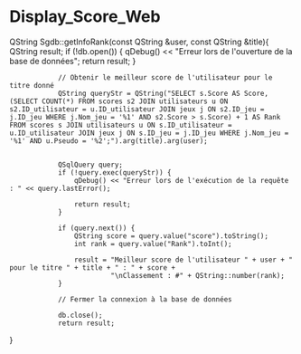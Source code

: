 # Display_Score_Web


QString Sgdb::getInfoRank(const QString &user, const QString &title){
    QString result;
        if (!db.open()) {
                    qDebug() << "Erreur lors de l'ouverture de la base de données";
                    return result;
                }

                // Obtenir le meilleur score de l'utilisateur pour le titre donné
                QString queryStr = QString("SELECT s.Score AS Score,(SELECT COUNT(*) FROM scores s2 JOIN utilisateurs u ON s2.ID_utilisateur = u.ID_utilisateur JOIN jeux j ON s2.ID_jeu = j.ID_jeu WHERE j.Nom_jeu = '%1' AND s2.Score > s.Score) + 1 AS Rank FROM scores s JOIN utilisateurs u ON s.ID_utilisateur = u.ID_utilisateur JOIN jeux j ON s.ID_jeu = j.ID_jeu WHERE j.Nom_jeu = '%1' AND u.Pseudo = '%2';").arg(title).arg(user);


                QSqlQuery query;
                if (!query.exec(queryStr)) {
                    qDebug() << "Erreur lors de l'exécution de la requête : " << query.lastError();

                    return result;
                }

                if (query.next()) {
                    QString score = query.value("score").toString();
                    int rank = query.value("Rank").toInt();

                    result = "Meilleur score de l'utilisateur " + user + " pour le titre " + title + " : " + score +
                             "\nClassement : #" + QString::number(rank);
                }

                // Fermer la connexion à la base de données

                db.close();
                return result;
}
